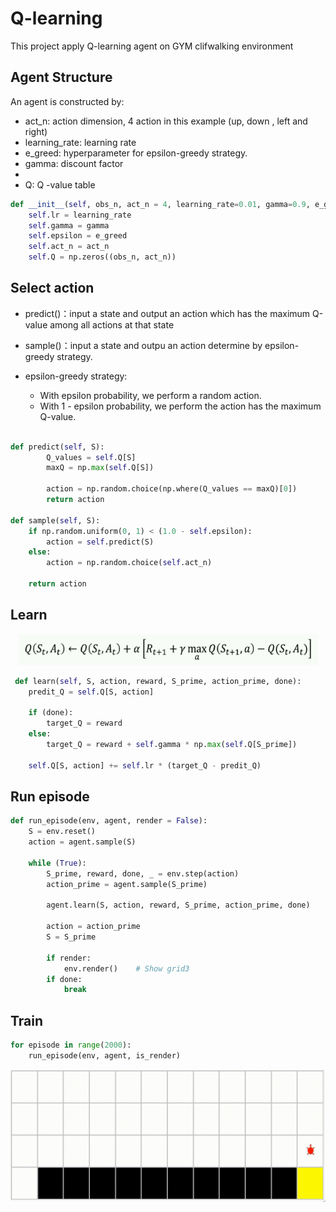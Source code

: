 # Q-learning
This project apply Q-learning agent on GYM clifwalking environment
## Agent Structure
An agent is constructed by:
* act_n: action dimension, 4 action in this example (up, down , left and right)
* learning_rate: learning rate
* e_greed: hyperparameter for epsilon-greedy strategy.
* gamma: discount factor
* 
* Q: Q -value table 
```python
def __init__(self, obs_n, act_n = 4, learning_rate=0.01, gamma=0.9, e_greed=0.1):
    self.lr = learning_rate
    self.gamma = gamma
    self.epsilon = e_greed
    self.act_n = act_n
    self.Q = np.zeros((obs_n, act_n))
```
## Select action
* predict()：input a state and output an action which has the maximum Q-value among all actions at that state
* sample()：input a state and outpu an action determine by epsilon-greedy strategy.

* epsilon-greedy strategy:
    - With epsilon probability, we perform a random action.
    - With 1 -  epsilon probability, we perform the action has the maximum Q-value.
        
```python

def predict(self, S):
        Q_values = self.Q[S]
        maxQ = np.max(self.Q[S])

        action = np.random.choice(np.where(Q_values == maxQ)[0])
        return action
        
def sample(self, S):
    if np.random.uniform(0, 1) < (1.0 - self.epsilon):
        action = self.predict(S)
    else:
        action = np.random.choice(self.act_n)

    return action


```

## Learn
<div align=center>
     <img src ="q-learn.png" width="480" height ="50"/>
</div>

```python
 def learn(self, S, action, reward, S_prime, action_prime, done):
    predit_Q = self.Q[S, action]

    if (done):
        target_Q = reward
    else:
        target_Q = reward + self.gamma * np.max(self.Q[S_prime])

    self.Q[S, action] += self.lr * (target_Q - predit_Q)
```

## Run episode
```python
def run_episode(env, agent, render = False):
    S = env.reset()
    action = agent.sample(S)

    while (True):
        S_prime, reward, done, _ = env.step(action)
        action_prime = agent.sample(S_prime)

        agent.learn(S, action, reward, S_prime, action_prime, done)

        action = action_prime
        S = S_prime

        if render:
            env.render()    # Show grid3
        if done:
            break
```

## Train
```python
for episode in range(2000):
    run_episode(env, agent, is_render)
```
![alt text](show.gif)
